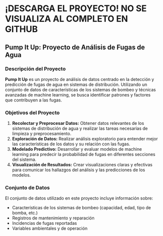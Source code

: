 # ¡DESCARGA EL PROYECTO! NO SE VISUALIZA AL COMPLETO EN GITHUB

## Pump It Up: Proyecto de Análisis de Fugas de Agua

### Descripción del Proyecto

**Pump It Up** es un proyecto de análisis de datos centrado en la detección y predicción de fugas de agua en sistemas de distribución. Utilizando un conjunto de datos de características de los sistemas de bombeo y técnicas avanzadas de machine learning, se busca identificar patrones y factores que contribuyen a las fugas.

### Objetivos del Proyecto

1. **Recolectar y Preprocesar Datos:** Obtener datos relevantes de los sistemas de distribución de agua y realizar las tareas necesarias de limpieza y preprocesamiento.
2. **Exploración de Datos:** Realizar análisis exploratorio para entender mejor las características de los datos y su relación con las fugas.
3. **Modelado Predictivo:** Desarrollar y evaluar modelos de machine learning para predecir la probabilidad de fugas en diferentes secciones del sistema.
4. **Visualización de Resultados:** Crear visualizaciones claras y efectivas para comunicar los hallazgos del análisis y las predicciones de los modelos.

### Conjunto de Datos

El conjunto de datos utilizado en este proyecto incluye información sobre:

- Características de los sistemas de bombeo (capacidad, edad, tipo de bomba, etc.)
- Registros de mantenimiento y reparación
- Incidencias de fugas reportadas
- Variables ambientales y de operación

